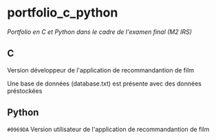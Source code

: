 # portfolio_c_python
*Portfolio en C et Python dans le cadre de l'examen final (M2 IRS)*

## C

Version développeur de l'application de recommandantion de film

Une base de données (database.txt) est présente avec des données préstockées

## Python

`#0969DA` Version utilisateur de l'application de recommandantion de film